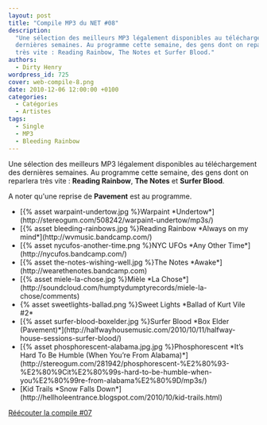 ```yaml
---
layout: post
title: "Compile MP3 du NET #08"
description:
  "Une sélection des meilleurs MP3 légalement disponibles au téléchargement des
  dernières semaines. Au programme cette semaine, des gens dont on reparlera
  très vite : Reading Rainbow, The Notes et Surfer Blood."
authors:
  - Dirty Henry
wordpress_id: 725
cover: web-compile-8.png
date: 2010-12-06 12:00:00 +0100
categories:
  - Catégories
  - Artistes
tags:
  - Single
  - MP3
  - Bleeding Rainbow
---
```


Une sélection des meilleurs MP3 légalement disponibles au téléchargement des
dernières semaines. Au programme cette semaine, des gens dont on reparlera très
vite : **Reading Rainbow**, **The Notes** et **Surfer Blood**.

A noter qu'une reprise de **Pavement** est au programme.

<ul class="polaroids">
<li><div class=polaroid>[{% asset warpaint-undertow.jpg %}Warpaint
*Undertow*](http://stereogum.com/508242/warpaint-undertow/mp3s/)</div></li>
<li><div class=polaroid>[{% asset bleeding-rainbows.jpg %}Reading Rainbow
*Always on my mind*](http://wvmusic.bandcamp.com/)</div></li>
<li><div class=polaroid>[{% asset nycufos-another-time.png %}NYC UFOs
*Any Other Time*](http://nycufos.bandcamp.com/)</div></li>
<li><div class=polaroid>[{% asset the-notes-wishing-well.jpg %}The Notes
*Awake*](http://wearethenotes.bandcamp.com)</div></li>
<li><div class=polaroid>[{% asset miele-la-chose.jpg %}Mièle
*La Chose*](http://soundcloud.com/humptydumptyrecords/miele-la-chose/comments)</div></li>
<li><div class=polaroid>{% asset sweetlights-ballad.png %}Sweet Lights
*Ballad of Kurt Vile #2*</div></li>
<li><div class=polaroid>[{% asset surfer-blood-boxelder.jpg %}Surfer Blood
*Box Elder (Pavement)*](http://halfwayhousemusic.com/2010/10/11/halfway-house-sessions-surfer-blood/)</div></li>
<li><div class=polaroid>[{% asset phosphorescent-alabama.jpg.jpg %}Phosphorescent
*It’s Hard To Be Humble (When You’re From Alabama)*](http://stereogum.com/281942/phosphorescent-%E2%80%93-%E2%80%9Cit%E2%80%99s-hard-to-be-humble-when-you%E2%80%99re-from-alabama%E2%80%9D/mp3s/)</div></li>
<li><div class=polaroid>[<img455>Kid Trails
*Snow Falls Down*](http://hellholeentrance.blogspot.com/2010/10/kid-trails.html)</div></li>
</ul>

[Réécouter la compile #07](719)
